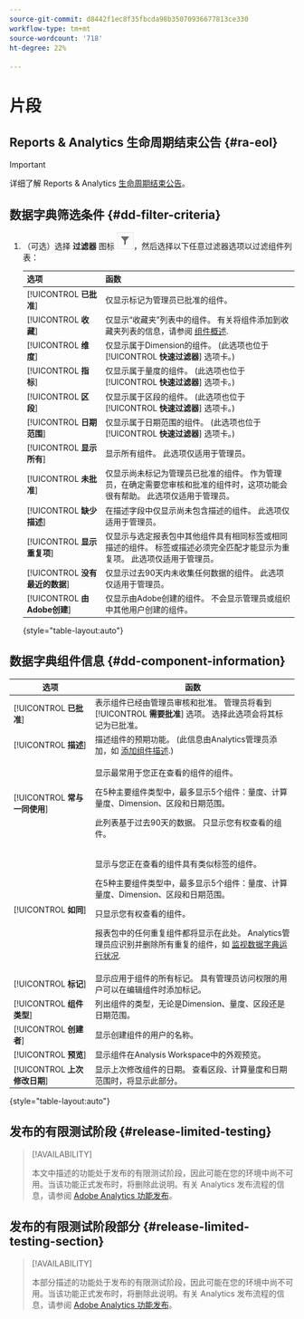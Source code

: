 ```yaml
---
source-git-commit: d8442f1ec8f35fbcda98b35070936677813ce330
workflow-type: tm+mt
source-wordcount: '718'
ht-degree: 22%

---
```

# 片段

## Reports &amp; Analytics 生命周期结束公告 {#ra-eol}

>[!IMPORTANT]
>
>详细了解 Reports &amp; Analytics [生命周期结束公告](https://express.adobe.com/page/6WnF8JK6IRDhf/)。

## 数据字典筛选条件 {#dd-filter-criteria}

1. （可选）选择 **过滤器** 图标 ![“数据字典过滤器”图标](/help/analyze/analysis-workspace/components/data-dictionary/assets/data-dictionary-filter-icon.png)，然后选择以下任意过滤器选项以过滤组件列表：

   | 选项 | 函数 |
   |---------|----------|
   | [!UICONTROL **已批准**] | 仅显示标记为管理员已批准的组件。 |
   | [!UICONTROL **收藏**] | 仅显示“收藏夹”列表中的组件。 有关将组件添加到收藏夹列表的信息，请参阅 [组件概述](/help/analyze/analysis-workspace/components/analysis-workspace-components.md). |
   | [!UICONTROL **维度**] | 仅显示属于Dimension的组件。 (此选项也位于 [!UICONTROL **快速过滤器**] 选项卡。) |
   | [!UICONTROL **指标**] | 仅显示属于量度的组件。 (此选项也位于 [!UICONTROL **快速过滤器**] 选项卡。) |
   | [!UICONTROL **区段**] | 仅显示属于区段的组件。 (此选项也位于 [!UICONTROL **快速过滤器**] 选项卡。) <!--this is Filters in CJA--> |
   | [!UICONTROL **日期范围**] | 仅显示属于日期范围的组件。 (此选项也位于 [!UICONTROL **快速过滤器**] 选项卡。) |
   | [!UICONTROL **显示所有**] | 显示所有组件。 此选项仅适用于管理员。 |
   | [!UICONTROL **未批准**] | 仅显示尚未标记为管理员已批准的组件。 作为管理员，在确定需要您审核和批准的组件时，这项功能会很有帮助。 此选项仅适用于管理员。 |
   | [!UICONTROL **缺少描述**] | 在描述字段中仅显示尚未包含描述的组件。 此选项仅适用于管理员。 |
   | [!UICONTROL **显示重复项**] | 仅显示与选定报表包中其他组件具有相同标签或相同描述的组件。 标签或描述必须完全匹配才能显示为重复项。 此选项仅适用于管理员。 |
   | [!UICONTROL **没有最近的数据**] | 仅显示过去90天内未收集任何数据的组件。 此选项仅适用于管理员。 |
   | [!UICONTROL **由Adobe创建**] <!-- I don't see this option--> | 仅显示由Adobe创建的组件。 不会显示管理员或组织中其他用户创建的组件。 |

   {style=&quot;table-layout:auto&quot;}

## 数据字典组件信息 {#dd-component-information}

| 选项 | 函数 |
|---------|----------|
| [!UICONTROL **已批准**] | 表示组件已经由管理员审核和批准。 管理员将看到 [!UICONTROL **需要批准**] 选项。 选择此选项会将其标记为已批准。 |
| [!UICONTROL **描述**] | 描述组件的预期功能。 (此信息由Analytics管理员添加，如 [添加组件描述](/help/analyze/analysis-workspace/components/add-component-descriptions.md).) |
| [!UICONTROL **常与 一同使用**] | <p>显示最常用于您正在查看的组件的组件。</p><p>在5种主要组件类型中，最多显示5个组件：量度、计算量度、Dimension、区段和日期范围。</p><p>此列表基于过去90天的数据。 只显示您有权查看的组件。 <!--Add info about how users with administrator access can control these after the feature is available. How?--></p> |
| [!UICONTROL **如同**] | <p>显示与您正在查看的组件具有类似标签的组件。</p><p>在5种主要组件类型中，最多显示5个组件：量度、计算量度、Dimension、区段和日期范围。</p><p>只显示您有权查看的组件。</p><p>报表包中的任何重复组件都将显示在此处。 Analytics管理员应识别并删除所有重复的组件，如 [监视数据字典运行状况](/help/analyze/analysis-workspace/components/data-dictionary/monitor-data-dictionary-health.md). <!--Add info about how users with administrator access can control these after the feature is available. How?--></p> |
| [!UICONTROL **标记**] | 显示应用于组件的所有标记。 具有管理员访问权限的用户可以在编辑组件时添加标记。 |
| [!UICONTROL **组件类型**] | 列出组件的类型，无论是Dimension、量度、区段还是日期范围。 |
| [!UICONTROL **创建者**] | 显示创建组件的用户的名称。 |
| [!UICONTROL **预览**] | 显示组件在Analysis Workspace中的外观预览。 |
| [!UICONTROL **上次修改日期**] | 显示上次修改组件的日期。 查看区段、计算量度和日期范围时，将显示此部分。 <!--for CJA, it is displayed for all components--> |

{style=&quot;table-layout:auto&quot;}

## 发布的有限测试阶段 {#release-limited-testing}

>[!AVAILABILITY]
>
>本文中描述的功能处于发布的有限测试阶段，因此可能在您的环境中尚不可用。当该功能正式发布时，将删除此说明。有关 Analytics 发布流程的信息，请参阅 [Adobe Analytics 功能发布](/help/release-notes/releases.md)。

## 发布的有限测试阶段部分 {#release-limited-testing-section}

>[!AVAILABILITY]
>
>本部分描述的功能处于发布的有限测试阶段，因此可能在您的环境中尚不可用。当该功能正式发布时，将删除此说明。有关 Analytics 发布流程的信息，请参阅 [Adobe Analytics 功能发布](/help/release-notes/releases.md)。

